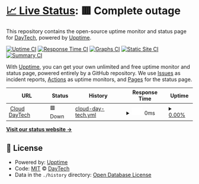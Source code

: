 # [📈 Live Status](https://status.daytech.me): <!--live status--> **🟥 Complete outage**

This repository contains the open-source uptime monitor and status page for [DayTech](https://daytech.me), powered by [Upptime](https://github.com/upptime/upptime).

[![Uptime CI](https://github.com/DayTech/daytechuptime/workflows/Uptime%20CI/badge.svg)](https://github.com/DayTech/daytechuptime/actions?query=workflow%3A%22Uptime+CI%22)
[![Response Time CI](https://github.com/DayTech/daytechuptime/workflows/Response%20Time%20CI/badge.svg)](https://github.com/DayTech/daytechuptime/actions?query=workflow%3A%22Response+Time+CI%22)
[![Graphs CI](https://github.com/DayTech/daytechuptime/workflows/Graphs%20CI/badge.svg)](https://github.com/DayTech/daytechuptime/actions?query=workflow%3A%22Graphs+CI%22)
[![Static Site CI](https://github.com/DayTech/daytechuptime/workflows/Static%20Site%20CI/badge.svg)](https://github.com/DayTech/daytechuptime/actions?query=workflow%3A%22Static+Site+CI%22)
[![Summary CI](https://github.com/DayTech/daytechuptime/workflows/Summary%20CI/badge.svg)](https://github.com/DayTech/daytechuptime/actions?query=workflow%3A%22Summary+CI%22)

With [Upptime](https://upptime.js.org), you can get your own unlimited and free uptime monitor and status page, powered entirely by a GitHub repository. We use [Issues](https://github.com/DayTech/daytechuptime/issues) as incident reports, [Actions](https://github.com/DayTech/daytechuptime/actions) as uptime monitors, and [Pages](https://status.daytech.me) for the status page.

<!--start: status pages-->
<!-- This summary is generated by Upptime (https://github.com/upptime/upptime) -->
<!-- Do not edit this manually, your changes will be overwritten -->
<!-- prettier-ignore -->
| URL | Status | History | Response Time | Uptime |
| --- | ------ | ------- | ------------- | ------ |
| <img alt="" src="https://icons.duckduckgo.com/ip3/cloud.daytech.me.ico" height="13"> [Cloud DayTech](https://cloud.daytech.me) | 🟥 Down | [cloud-day-tech.yml](https://github.com/DayTech/daytechuptime/commits/HEAD/history/cloud-day-tech.yml) | <details><summary><img alt="Response time graph" src="./graphs/cloud-day-tech/response-time-week.png" height="20"> 0ms</summary><br><a href="https://status.daytech.me/history/cloud-day-tech"><img alt="Response time 1416" src="https://img.shields.io/endpoint?url=https%3A%2F%2Fraw.githubusercontent.com%2FDayTech%2Fdaytechuptime%2FHEAD%2Fapi%2Fcloud-day-tech%2Fresponse-time.json"></a><br><a href="https://status.daytech.me/history/cloud-day-tech"><img alt="24-hour response time 0" src="https://img.shields.io/endpoint?url=https%3A%2F%2Fraw.githubusercontent.com%2FDayTech%2Fdaytechuptime%2FHEAD%2Fapi%2Fcloud-day-tech%2Fresponse-time-day.json"></a><br><a href="https://status.daytech.me/history/cloud-day-tech"><img alt="7-day response time 0" src="https://img.shields.io/endpoint?url=https%3A%2F%2Fraw.githubusercontent.com%2FDayTech%2Fdaytechuptime%2FHEAD%2Fapi%2Fcloud-day-tech%2Fresponse-time-week.json"></a><br><a href="https://status.daytech.me/history/cloud-day-tech"><img alt="30-day response time 0" src="https://img.shields.io/endpoint?url=https%3A%2F%2Fraw.githubusercontent.com%2FDayTech%2Fdaytechuptime%2FHEAD%2Fapi%2Fcloud-day-tech%2Fresponse-time-month.json"></a><br><a href="https://status.daytech.me/history/cloud-day-tech"><img alt="1-year response time 1475" src="https://img.shields.io/endpoint?url=https%3A%2F%2Fraw.githubusercontent.com%2FDayTech%2Fdaytechuptime%2FHEAD%2Fapi%2Fcloud-day-tech%2Fresponse-time-year.json"></a></details> | <details><summary><a href="https://status.daytech.me/history/cloud-day-tech">0.00%</a></summary><a href="https://status.daytech.me/history/cloud-day-tech"><img alt="All-time uptime 85.02%" src="https://img.shields.io/endpoint?url=https%3A%2F%2Fraw.githubusercontent.com%2FDayTech%2Fdaytechuptime%2FHEAD%2Fapi%2Fcloud-day-tech%2Fuptime.json"></a><br><a href="https://status.daytech.me/history/cloud-day-tech"><img alt="24-hour uptime 0.00%" src="https://img.shields.io/endpoint?url=https%3A%2F%2Fraw.githubusercontent.com%2FDayTech%2Fdaytechuptime%2FHEAD%2Fapi%2Fcloud-day-tech%2Fuptime-day.json"></a><br><a href="https://status.daytech.me/history/cloud-day-tech"><img alt="7-day uptime 0.00%" src="https://img.shields.io/endpoint?url=https%3A%2F%2Fraw.githubusercontent.com%2FDayTech%2Fdaytechuptime%2FHEAD%2Fapi%2Fcloud-day-tech%2Fuptime-week.json"></a><br><a href="https://status.daytech.me/history/cloud-day-tech"><img alt="30-day uptime 0.00%" src="https://img.shields.io/endpoint?url=https%3A%2F%2Fraw.githubusercontent.com%2FDayTech%2Fdaytechuptime%2FHEAD%2Fapi%2Fcloud-day-tech%2Fuptime-month.json"></a><br><a href="https://status.daytech.me/history/cloud-day-tech"><img alt="1-year uptime 62.21%" src="https://img.shields.io/endpoint?url=https%3A%2F%2Fraw.githubusercontent.com%2FDayTech%2Fdaytechuptime%2FHEAD%2Fapi%2Fcloud-day-tech%2Fuptime-year.json"></a></details>

<!--end: status pages-->

[**Visit our status website →**](https://status.daytech.me)

## 📄 License

- Powered by: [Upptime](https://github.com/upptime/upptime)
- Code: [MIT](./LICENSE) © [DayTech](https://daytech.me)
- Data in the `./history` directory: [Open Database License](https://opendatacommons.org/licenses/odbl/1-0/)

